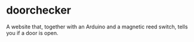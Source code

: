 doorchecker
===========

A website that, together with an Arduino and a magnetic reed switch, tells you if a door is open.
